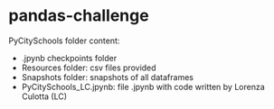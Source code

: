 # pandas-challenge

PyCitySchools folder content:

- .jpynb checkpoints folder
- Resources folder: csv files provided
- Snapshots folder: snapshots of all dataframes
- PyCitySchools_LC.jpynb: file .jpynb with code written by Lorenza Culotta (LC)